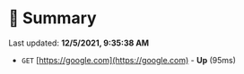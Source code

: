 # 📖 Summary
Last updated: **12/5/2021, 9:35:38 AM**

- `GET` [https://google.com](https://google.com) - **Up** (95ms)
